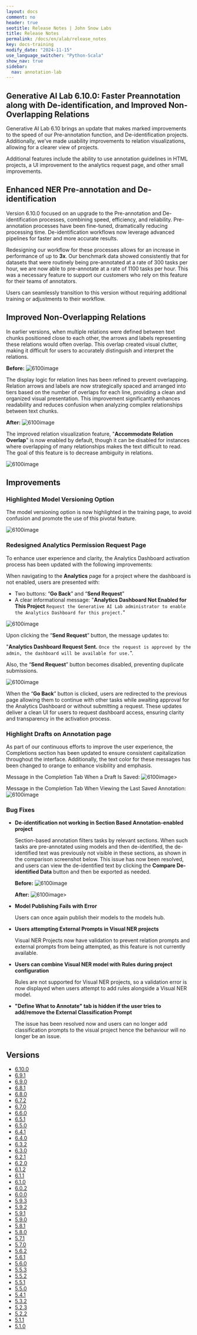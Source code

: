 ```yaml
---
layout: docs
comment: no
header: true
seotitle: Release Notes | John Snow Labs
title: Release Notes
permalink: /docs/en/alab/release_notes
key: docs-training
modify_date: "2024-11-15"
use_language_switcher: "Python-Scala"
show_nav: true
sidebar:
  nav: annotation-lab
---
```


<div class="h3-box" markdown="1">

## Generative AI Lab 6.10.0: Faster Preannotation along with De-identification, and Improved Non-Overlapping Relations
Generative AI Lab 6.10 brings an update that makes marked improvements to the speed of our Pre-annotation function, and De-identification projects. Additionally, we’ve made usability improvements to relation visualizations, allowing for a clearer view of projects. 

Additional features include the ability to use annotation guidelines in HTML projects, a UI improvement to the analytics request page, and other small improvements. 

## Enhanced NER Pre-annotation and De-identification
Version 6.10.0 focused on an upgrade to the Pre-annotation and De-identification processes, combining speed, efficiency, and reliability. Pre-annotation processes have been fine-tuned, dramatically reducing processing time. De-identification workflows now leverage advanced pipelines for faster and more accurate results.

Redesigning our workflow for these processes allows for an increase in performance of up to **3x**. Our benchmark data showed consistently that for datasets that were routinely being pre-annotated at a rate of 300 tasks per hour, we are now able to pre-annotate at a rate of 1100 tasks per hour. This was a necessary feature to support our customers who rely on this feature for their teams of annotators.

Users can seamlessly transition to this version without requiring additional training or adjustments to their workflow.

## Improved Non-Overlapping Relations
In earlier versions, when multiple relations were defined between text chunks positioned close to each other, the arrows and labels representing these relations would often overlap. This overlap created visual clutter, making it difficult for users to accurately distinguish and interpret the relations.

**Before:**
![6100image](/assets/images/annotation_lab/6.10.0/1.png)

The display logic for relation lines has been refined to prevent overlapping. Relation arrows and labels are now strategically spaced and arranged into tiers based on the number of overlaps for each line, providing a clean and organized visual presentation. This improvement significantly enhances readability and reduces confusion when analyzing complex relationships between text chunks.

**After:**
![6100image](/assets/images/annotation_lab/6.10.0/2.png)

The improved relation visualization feature, "**Accommodate Relation Overlap**" is now enabled by default, though it can be disabled for instances where overlapping of many relationships makes the text difficult to read. The goal of this feature is to decrease ambiguity in relations.

![6100image](/assets/images/annotation_lab/6.10.0/3.png)

## Improvements
### Highlighted Model Versioning Option

The model versioning option is now highlighted in the training page, to avoid confusion and promote the use of this pivotal feature.

![6100image](/assets/images/annotation_lab/6.10.0/4.png)

### Redesigned Analytics Permission Request Page
To enhance user experience and clarity, the Analytics Dashboard activation process has been updated with the following improvements:

When navigating to the **Analytics** page for a project where the dashboard is not enabled, users are presented with:
- Two buttons: “**Go Back**” and “**Send Request**”
- A clear informational message:
"**Analytics Dashboard Not Enabled for This Project**
`Request the Generative AI Lab administrator to enable the Analytics Dashboard for this project.`"

![6100image](/assets/images/annotation_lab/6.10.0/5.png)

Upon clicking the “**Send Request**” button, the message updates to:

"**Analytics Dashboard Request Sent.**
`Once the request is approved by the admin, the dashboard will be available for use.`".

Also, the “**Send Request**” button becomes disabled, preventing duplicate submissions.

![6100image](/assets/images/annotation_lab/6.10.0/6.png)

When the “**Go Back**” button is clicked, users are redirected to the previous page allowing them to continue with other tasks while awaiting approval for the Analytics Dashboard or without submitting a request. These updates deliver a clean UI for users to request dashboard access, ensuring clarity and transparency in the activation process.

### Highlight Drafts on Annotation page 
As part of our continuous efforts to improve the user experience, the Completions section has been updated to ensure consistent capitalization throughout the interface. Additionally, the text color for these messages has been changed to orange to enhance visibility and emphasis.

Message in the Completion Tab When a Draft Is Saved:
![6100image](/assets/images/annotation_lab/6.10.0/7.png)>

Message in the Completion Tab When Viewing the Last Saved Annotation:
![6100image](/assets/images/annotation_lab/6.10.0/8.png)

### Bug Fixes

- **De-identification not working in Section Based Annotation-enabled project**

  Section-based annotation filters tasks by relevant sections. When such tasks are pre-annotated using models and then de-identified, the de-identified text was previously not visible in these sections, as shown in the comparison screenshot below. This issue has now been resolved, and users can view the de-identified text by clicking the **Compare De-identified Data** button and then be exported as needed.
  
  **Before:**
  ![6100image](/assets/images/annotation_lab/6.10.0/9.png)

  **After:**
  ![6100image](/assets/images/annotation_lab/6.10.0/10.png)>

- **Model Publishing Fails with Error**

  Users can once again publish their models to the models hub.
  
- **Users attempting External Prompts in Visual NER projects**

  Visual NER Projects now have validation to prevent relation prompts and external prompts from being attempted, as this feature is not currently available.

- **Users can combine Visual NER model with Rules during project configuration**

  Rules are not supported for Visual NER projects, so a validation error is now displayed when users attempt to add rules alongside a Visual NER model.

- **"Define What to Annotate" tab is hidden if the user tries to add/remove the External Classification Prompt**

  The issue has been resolved now and users can no longer add classification prompts to the visual project hence the behaviour will no longer be an issue.


## Versions

</div>

<ul class="pagination owl-carousel pagination_big">
    <li class="active"><a href="annotation_labs_releases/release_notes_6_10_0">6.10.0</a></li>
    <li><a href="annotation_labs_releases/release_notes_6_9_1">6.9.1</a></li>
    <li><a href="annotation_labs_releases/release_notes_6_9_0">6.9.0</a></li>
    <li><a href="annotation_labs_releases/release_notes_6_8_1">6.8.1</a></li>
    <li><a href="annotation_labs_releases/release_notes_6_8_0">6.8.0</a></li>
    <li><a href="annotation_labs_releases/release_notes_6_7_2">6.7.2</a></li>
    <li><a href="annotation_labs_releases/release_notes_6_7_0">6.7.0</a></li>
    <li><a href="annotation_labs_releases/release_notes_6_6_0">6.6.0</a></li>
    <li><a href="annotation_labs_releases/release_notes_6_5_1">6.5.1</a></li>
    <li><a href="annotation_labs_releases/release_notes_6_5_0">6.5.0</a></li>
    <li><a href="annotation_labs_releases/release_notes_6_4_1">6.4.1</a></li>
    <li><a href="annotation_labs_releases/release_notes_6_4_0">6.4.0</a></li>
    <li><a href="annotation_labs_releases/release_notes_6_3_2">6.3.2</a></li> 
    <li><a href="annotation_labs_releases/release_notes_6_3_0">6.3.0</a></li>
    <li><a href="annotation_labs_releases/release_notes_6_2_1">6.2.1</a></li>
    <li><a href="annotation_labs_releases/release_notes_6_2_0">6.2.0</a></li>
    <li><a href="annotation_labs_releases/release_notes_6_1_2">6.1.2</a></li>
    <li><a href="annotation_labs_releases/release_notes_6_1_1">6.1.1</a></li>
    <li><a href="annotation_labs_releases/release_notes_6_1_0">6.1.0</a></li>
    <li><a href="annotation_labs_releases/release_notes_6_0_2">6.0.2</a></li>
    <li><a href="annotation_labs_releases/release_notes_6_0_0">6.0.0</a></li>
    <li><a href="annotation_labs_releases/release_notes_5_9_3">5.9.3</a></li>
    <li><a href="annotation_labs_releases/release_notes_5_9_2">5.9.2</a></li>
    <li><a href="annotation_labs_releases/release_notes_5_9_1">5.9.1</a></li>
    <li><a href="annotation_labs_releases/release_notes_5_9_0">5.9.0</a></li>
    <li><a href="annotation_labs_releases/release_notes_5_8_1">5.8.1</a></li>
    <li><a href="annotation_labs_releases/release_notes_5_8_0">5.8.0</a></li>
    <li><a href="annotation_labs_releases/release_notes_5_7_1">5.7.1</a></li>
    <li><a href="annotation_labs_releases/release_notes_5_7_0">5.7.0</a></li>
    <li><a href="annotation_labs_releases/release_notes_5_6_2">5.6.2</a></li>
    <li><a href="annotation_labs_releases/release_notes_5_6_1">5.6.1</a></li>
    <li><a href="annotation_labs_releases/release_notes_5_6_0">5.6.0</a></li>
    <li><a href="annotation_labs_releases/release_notes_5_5_3">5.5.3</a></li>
    <li><a href="annotation_labs_releases/release_notes_5_5_2">5.5.2</a></li>
    <li><a href="annotation_labs_releases/release_notes_5_5_1">5.5.1</a></li>
    <li><a href="annotation_labs_releases/release_notes_5_5_0">5.5.0</a></li>
    <li><a href="annotation_labs_releases/release_notes_5_4_1">5.4.1</a></li>
    <li><a href="annotation_labs_releases/release_notes_5_3_2">5.3.2</a></li>
    <li><a href="annotation_labs_releases/release_notes_5_2_3">5.2.3</a></li>
    <li><a href="annotation_labs_releases/release_notes_5_2_2">5.2.2</a></li>
    <li><a href="annotation_labs_releases/release_notes_5_1_1">5.1.1</a></li> 
    <li><a href="annotation_labs_releases/release_notes_5_1_0">5.1.0</a></li> 
</ul>